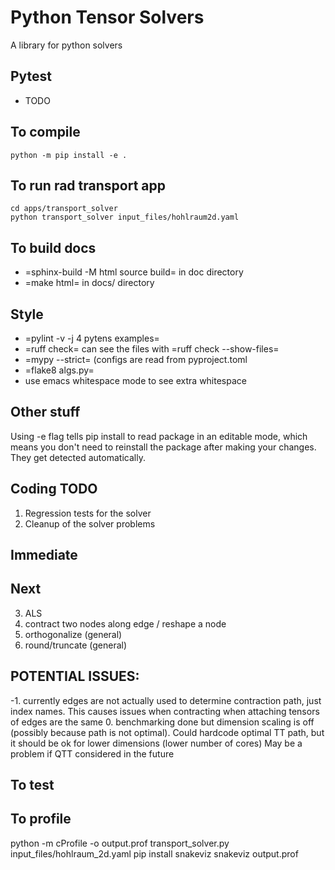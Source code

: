 # Python Tensor Solvers

A library for python solvers

## Pytest
  - TODO

## To compile 
```
python -m pip install -e .
```

## To run rad transport app 
```
cd apps/transport_solver 
python transport_solver input_files/hohlraum2d.yaml
```

## To build docs

   - =sphinx-build -M html source build= in doc directory
   - =make html= in docs/ directory

## Style

   - =pylint -v -j 4 pytens examples=
   - =ruff check= can see the files with =ruff check --show-files=
   - =mypy --strict= (configs are read from pyproject.toml
   - =flake8 algs.py=
   - use emacs whitespace mode to see extra whitespace

## Other stuff
Using -e flag tells pip install to read package in an editable mode, which means you don't need to reinstall the package after making your changes. They get detected automatically. 

## Coding TODO
1. Regression tests for the solver
2. Cleanup of the solver problems

## Immediate


## Next
3. ALS
4. contract two nodes along edge / reshape a node
5. orthogonalize (general)
6. round/truncate (general)


## POTENTIAL ISSUES:
-1. currently edges are not actually used to determine contraction path, just index names. This causes issues when contracting when attaching tensors of edges are the same
0. benchmarking done but dimension scaling is off (possibly because path is not optimal). Could hardcode optimal TT path, but it should be ok for lower dimensions (lower number of cores) May be a problem if QTT considered in the future


## To test 
<!-- python -m unittest tests/test_something.py -->

## To profile 
python -m cProfile -o output.prof transport_solver.py input_files/hohlraum_2d.yaml
pip install snakeviz
snakeviz output.prof
